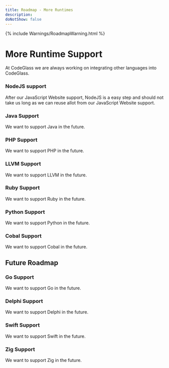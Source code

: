 ```yaml
---
title: Roadmap - More Runtimes
description: 
doNotShow: false
---
```

{% include Warnings/RoadmapWarning.html %}

# More Runtime Support

At CodeGlass we are always working on integrating other languages into CodeGlass.

### NodeJS support
After our JavaScript Website support, NodeJS is a easy step and should not take us long as we can reuse allot from our JavaScript Website support.

### Java Support
We want to support Java in the future.

### PHP Support
We want to support PHP in the future.

### LLVM Support
We want to support LLVM in the future.

### Ruby Support
We want to support Ruby in the future.

### Python Support
We want to support Python in the future.

### Cobal Support
We want to support Cobal in the future.


## Future Roadmap
### Go Support
We want to support Go in the future.

### Delphi Support
We want to support Delphi in the future.

### Swift Support
We want to support Swift in the future.

### Zig Support
We want to support Zig in the future.